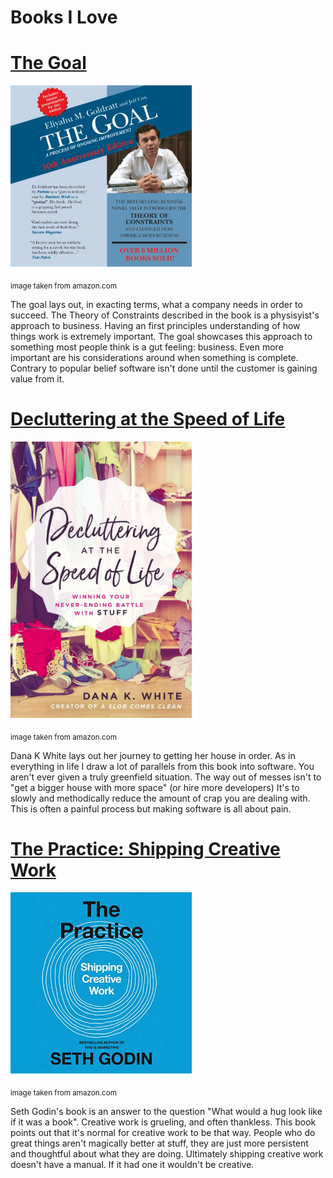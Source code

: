 # Books I Love

# [The Goal](<https://en.wikipedia.org/wiki/The_Goal_(novel)>)

<img src="_media/the-goal.jpg" alt="Book-Cover" width="290">

<sub>image taken from amazon.com</sub>

The goal lays out, in exacting terms, what a company needs in order to succeed.
The Theory of Constraints described in the book is a physisyist's approach to
business. Having an first principles understanding of how things work is
extremely important. The goal showcases this approach to something most people
think is a gut feeling: business. Even more important are his considerations
around when something is complete. Contrary to popular belief software isn't
done until the customer is gaining value from it.

# [Decluttering at the Speed of Life](https://www.aslobcomesclean.com/)

<img src="_media/decluttering.jpg" alt="Book-Cover" width="290">

<sub>image taken from amazon.com</sub>

Dana K White lays out her journey to getting her house in order. As in
everything in life I draw a lot of parallels from this book into software. You
aren't ever given a truly greenfield situation. The way out of messes isn't to
"get a bigger house with more space" (or hire more developers) It's to slowly
and methodically reduce the amount of crap you are dealing with. This is often a
painful process but making software is all about pain.

# [The Practice: Shipping Creative Work](https://angeladuckworth.com/grit-book/)

<img src="_media/the-practice.jpg" alt="Book-Cover" width="290">

<sub>image taken from amazon.com</sub>

Seth Godin's book is an answer to the question "What would a hug look like if it
was a book". Creative work is grueling, and often thankless. This book points
out that it's normal for creative work to be that way. People who do great
things aren't magically better at stuff, they are just more persistent and
thoughtful about what they are doing. Ultimately shipping creative work doesn't
have a manual. If it had one it wouldn't be creative.
